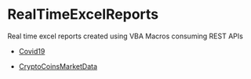 # RealTimeExcelReports
Real time excel reports created using VBA Macros consuming REST APIs

- [Covid19](https://github.com/shahan007/RealTimeExcelReports/tree/main/RealTimeReports/Covid19)

- [CryptoCoinsMarketData](https://github.com/shahan007/RealTimeExcelReports/tree/main/RealTimeReports/CryptoCoinsMarketData)